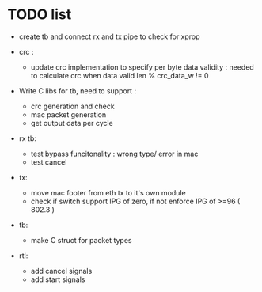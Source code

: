 # TODO list

- create tb and connect rx and tx pipe to check for xprop
- crc :
    - update crc implementation to specify per byte
    data validity : needed to calculate crc when data
    valid len % crc\_data\_w != 0

- Write C libs for tb, need to support :
    - crc generation and check
    - mac packet generation
    - get output data per cycle

- rx tb:
    - test bypass funcitonality : wrong type/ error in mac
    - test cancel

- tx:
    - move mac footer from eth tx to it's own module
    - check if switch support IPG of zero, if not enforce IPG of >=96 ( 802.3 ) 

- tb:
    - make C struct for packet types

- rtl:
    - add cancel signals
    - add start signals

